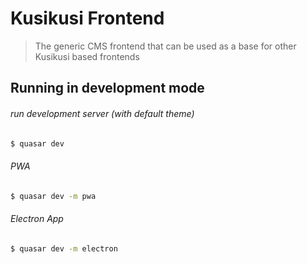 # Kusikusi Frontend

> The generic CMS frontend that can be used as a base for other Kusikusi based frontends

## Running in development mode

###### run development server (with default theme)
```bash 
$ quasar dev
```

###### PWA
```bash 
$ quasar dev -m pwa
```

###### Electron App
```bash 
$ quasar dev -m electron
```